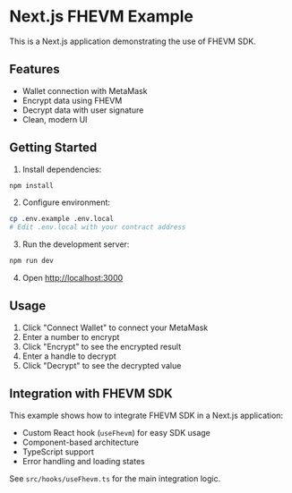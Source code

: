 # Next.js FHEVM Example

This is a Next.js application demonstrating the use of FHEVM SDK.

## Features

- Wallet connection with MetaMask
- Encrypt data using FHEVM
- Decrypt data with user signature
- Clean, modern UI

## Getting Started

1. Install dependencies:
```bash
npm install
```

2. Configure environment:
```bash
cp .env.example .env.local
# Edit .env.local with your contract address
```

3. Run the development server:
```bash
npm run dev
```

4. Open [http://localhost:3000](http://localhost:3000)

## Usage

1. Click "Connect Wallet" to connect your MetaMask
2. Enter a number to encrypt
3. Click "Encrypt" to see the encrypted result
4. Enter a handle to decrypt
5. Click "Decrypt" to see the decrypted value

## Integration with FHEVM SDK

This example shows how to integrate FHEVM SDK in a Next.js application:

- Custom React hook (`useFhevm`) for easy SDK usage
- Component-based architecture
- TypeScript support
- Error handling and loading states

See `src/hooks/useFhevm.ts` for the main integration logic.
